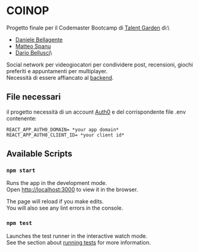 # COINOP

Progetto finale per il Codemaster Bootcamp di [Talent Garden](https://https://talentgarden.org/) di:\
- [Daniele Bellagente](https://github.com/bellagented)
- [Matteo Spanu](https://github.com/Matteo-Spanu)
- [Dario Bellusci](https://github.com/dariobellusci)\

Social network per videogiocatori per condividere post, recensioni, giochi preferiti e appuntamenti per multiplayer.\
Necessità di essere affiancato al [backend](https://github.com/bellagented/FinalProjectTG2020server).


## File necessari

il progetto necessità di un account [Auth0](https://auth0.com/) e del corrispondente file .env contenente:

`REACT_APP_AUTH0_DOMAIN= *your app domain*`\
`REACT_APP_AUTH0_CLIENT_ID= *your client id*`


## Available Scripts


### `npm start`

Runs the app in the development mode.\
Open [http://localhost:3000](http://localhost:3000) to view it in the browser.

The page will reload if you make edits.\
You will also see any lint errors in the console.

### `npm test`

Launches the test runner in the interactive watch mode.\
See the section about [running tests](https://facebook.github.io/create-react-app/docs/running-tests) for more information.



